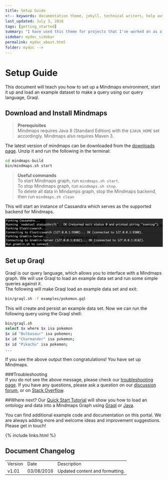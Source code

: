 ```yaml
---
title: Setup Guide
<!-- keywords: documentation theme, jekyll, technical writers, help authoring tools, hat replacements
last_updated: July 3, 2016
tags: [getting_started]
summary: "I have used this theme for projects that I've worked on as a professional technical writer."
sidebar: mydoc_sidebar
permalink: mydoc_about.html
folder: mydoc -->
---
```


# Setup Guide

This document will teach you how to set up a Mindmaps environment, start it up and load an example dataset to make a query using our query language, Graql.

## Download and Install Mindmaps

> **Prerequisites**  
> Mindmaps requires Java 8 (Standard Edition) with the `$JAVA_HOME` set
> accordingly. Mindmaps also requires Maven 3.

The latest version of mindmaps can be downloaded from the
[downloads page](downloads.html). Unzip it and run the following in the terminal:

```bash
cd mindmaps-build
bin/mindmaps.sh start
```

> **Useful commands**  
> To start Mindmaps graph, run `mindmaps.sh start`.   
> To stop Mindmaps graph, run `mindmaps.sh stop`.   
> To delete all data in Mindamps graph, stop the Mindmaps backend, then run `mindmaps.sh clean`

This will start an instance of Cassandra which serves as the supported backend for Mindmaps.

![Starting Mindmaps successfully](/images/terminal_mindmaps_start.png)

## Set up Graql

Graql is our query language, which allows you to interface with a Mindmaps graph. We will use Graql to load an example data set and run some simple queries against it.  
The following will make Graql load an example data set and exit:

```bash
bin/graql.sh -f examples/pokemon.gql
```

This will create and persist an example data set. Now we can run the following query using the Graql shell:

```bash
bin/graql.sh
select $x where $x isa pokemon
$x id "Bulbasaur" isa pokemon;
$x id "Charmander" isa pokemon;
$x id "Pikachu" isa pokemon;
...
```

If you see the above output then congratulations! You have set up Mindmaps. 



###Troubleshooting  
If you do not see the above message, please check our [troubleshooting page](troubleshooting.html). If you have any questions, please ask a question on our [discussion forum](http://discuss.mindmaps.io), or on [Stack Overflow](http://stackoverflow.com).



##Where next?
Our [Quick Start Tutorial](quickstart_tutorial.html) will show you how to load an ontology and data into a Mindmaps Graph using [Graql](quickstart_tutorial.html) or [Java](quickstart_tutorial_java.html). 

You can find additional example code and documentation on this portal. We are always adding more and welcome ideas and improvement suggestions. Please get in touch!

{% include links.html %}

## Document Changelog  

<table>
    <tr>
        <td>Version</td>
        <td>Date</td>
        <td>Description</td>        
    </tr>
        <tr>
        <td>v1.01</td>
        <td>03/08/2016</td>
        <td>Updated content and formatting.</td>        
    </tr>
    
</table>
